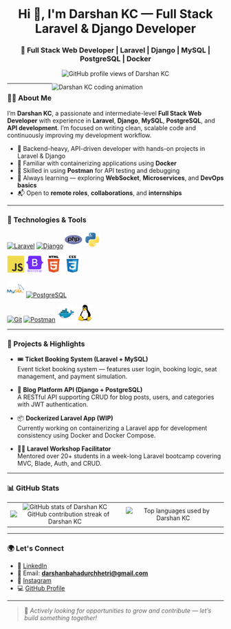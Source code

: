 <h1 align="center">Hi 👋, I'm Darshan KC — Full Stack Laravel & Django Developer</h1>
<h3 align="center">🚀 Full Stack Web Developer | Laravel | Django | MySQL | PostgreSQL | Docker</h3>

<p align="center">
  <img src="https://komarev.com/ghpvc/?username=Darshan-KC&label=Profile%20views&color=0e75b6&style=flat" alt="GitHub profile views of Darshan KC" />
</p>

<img align="right" alt="Darshan KC coding animation" width="400" src="https://images.squarespace-cdn.com/content/v1/5769fc401b631bab1addb2ab/1541580611624-TE64QGKRJG8SWAIUS7NS/ke17ZwdGBToddI8pDm48kPoswlzjSVMM-SxOp7CV59BZw-zPPgdn4jUwVcJE1ZvWQUxwkmyExglNqGp0IvTJZamWLI2zvYWH8K3-s_4yszcp2ryTI0HqTOaaUohrI8PI6FXy8c9PWtBlqAVlUS5izpdcIXDZqDYvprRqZ29Pw0o/coding-freak.gif">

---

### 👨‍💻 About Me

I’m **Darshan KC**, a passionate and intermediate-level **Full Stack Web Developer** with experience in **Laravel**, **Django**, **MySQL**, **PostgreSQL**, and **API development**. I’m focused on writing clean, scalable code and continuously improving my development workflow.

- 🧱 Backend-heavy, API-driven developer with hands-on projects in Laravel & Django
- 🐳 Familiar with containerizing applications using **Docker**
- 🧪 Skilled in using **Postman** for API testing and debugging
- 🧠 Always learning — exploring **WebSocket**, **Microservices**, and **DevOps basics**
- 📬 Open to **remote roles**, **collaborations**, and **internships**

---

### 🧰 Technologies & Tools

<p align="left">
  <!-- Backend -->
  <a href="https://laravel.com/" target="_blank"><img src="https://laravel.com/img/logomark.min.svg" width="40" title="Laravel"/></a>
  <a href="https://www.djangoproject.com/" target="_blank"><img src="https://cdn.worldvectorlogo.com/logos/django.svg" width="40" title="Django"/></a>
  <a href="https://www.php.net/" target="_blank"><img src="https://raw.githubusercontent.com/devicons/devicon/master/icons/php/php-original.svg" width="40" title="PHP"/></a>
  <a href="https://www.python.org/" target="_blank"><img src="https://raw.githubusercontent.com/devicons/devicon/master/icons/python/python-original.svg" width="40" title="Python"/></a>

  <!-- Frontend -->
  <a href="https://developer.mozilla.org/en-US/docs/Web/JavaScript" target="_blank"><img src="https://raw.githubusercontent.com/devicons/devicon/master/icons/javascript/javascript-original.svg" width="40" title="JavaScript"/></a>
  <a href="https://getbootstrap.com" target="_blank"><img src="https://raw.githubusercontent.com/devicons/devicon/master/icons/bootstrap/bootstrap-plain-wordmark.svg" width="40" title="Bootstrap"/></a>
  <a href="https://www.w3.org/html/" target="_blank"><img src="https://raw.githubusercontent.com/devicons/devicon/master/icons/html5/html5-original-wordmark.svg" width="40" title="HTML5"/></a>
  <a href="https://www.w3schools.com/css/" target="_blank"><img src="https://raw.githubusercontent.com/devicons/devicon/master/icons/css3/css3-original-wordmark.svg" width="40" title="CSS3"/></a>

  <!-- Database -->
  <a href="https://www.mysql.com/" target="_blank"><img src="https://raw.githubusercontent.com/devicons/devicon/master/icons/mysql/mysql-original-wordmark.svg" width="40" title="MySQL"/></a>
  <a href="https://www.postgresql.org/" target="_blank"><img src="https://cdn.worldvectorlogo.com/logos/postgresql.svg" width="40" title="PostgreSQL"/></a>

  <!-- Dev Tools -->
  <a href="https://git-scm.com/" target="_blank"><img src="https://www.vectorlogo.zone/logos/git-scm/git-scm-icon.svg" width="40" title="Git"/></a>
  <a href="https://postman.com" target="_blank"><img src="https://www.vectorlogo.zone/logos/getpostman/getpostman-icon.svg" width="40" title="Postman"/></a>
  <a href="https://www.docker.com/" target="_blank"><img src="https://raw.githubusercontent.com/devicons/devicon/master/icons/docker/docker-original.svg" width="40" title="Docker"/></a>
  <a href="https://www.linux.org/" target="_blank"><img src="https://raw.githubusercontent.com/devicons/devicon/master/icons/linux/linux-original.svg" width="40" title="Linux"/></a>
</p>

---

### 🚀 Projects & Highlights

- 🎟️ **Ticket Booking System (Laravel + MySQL)**  
  Event ticket booking system — features user login, booking logic, seat management, and payment simulation.

- 📝 **Blog Platform API (Django + PostgreSQL)**  
  A RESTful API supporting CRUD for blog posts, users, and categories with JWT authentication.

- 📦 **Dockerized Laravel App (WIP)**  
  Currently working on containerizing a Laravel app for development consistency using Docker and Docker Compose.

- 👨‍🏫 **Laravel Workshop Facilitator**  
  Mentored over 20+ students in a week-long Laravel bootcamp covering MVC, Blade, Auth, and CRUD.

---

### 📊 GitHub Stats

<table>
  <tr>
    <td align="center">
      <img src="https://github-readme-stats.vercel.app/api?username=Darshan-KC&show_icons=true&theme=default" alt="GitHub stats of Darshan KC"/>
      <br/>
      <img src="https://github-readme-streak-stats.herokuapp.com/?user=Darshan-KC&theme=default" alt="GitHub contribution streak of Darshan KC"/>
    </td>
    <td align="center">
      <img src="https://github-readme-stats.vercel.app/api/top-langs/?username=Darshan-KC&langs_count=8&layout=compact&theme=default" alt="Top languages used by Darshan KC"/>
    </td>
  </tr>
</table>

---

### 🌍 Let's Connect

- 💼 [LinkedIn](https://linkedin.com/in/darshan-chhetri)
- 💌 Email: **darshanbahadurchhetri@gmail.com**
- 📸 [Instagram](https://instagram.com/darshan_.kc)
- 💻 [GitHub Profile](https://github.com/Darshan-KC)

---

> 📢 *Actively looking for opportunities to grow and contribute — let’s build something together!*

